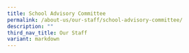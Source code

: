 ```yaml
---
title: School Advisory Committee
permalink: /about-us/our-staff/school-advisory-committee/
description: ""
third_nav_title: Our Staff
variant: markdown
---
```

